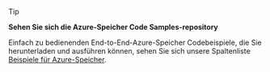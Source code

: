 > [!TIP]
> 
> **Sehen Sie sich die Azure-Speicher Code Samples-repository**
> 
> Einfach zu bedienenden End-to-End-Azure-Speicher Codebeispiele, die Sie herunterladen und ausführen können, sehen Sie sich unsere Spaltenliste [Beispiele für Azure-Speicher](https://azure.microsoft.com/en-us/resources/samples/?service=storage).


